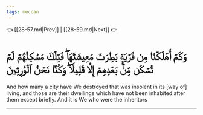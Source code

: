 ```yaml
---
tags: meccan
---
```


👈 [[28-57.md|Prev]] | [[28-59.md|Next]] 👉

# وَكَمۡ أَهۡلَكۡنَا مِن قَرۡيَةِۭ بَطِرَتۡ مَعِيشَتَهَاۖ فَتِلۡكَ مَسَٰكِنُهُمۡ لَمۡ تُسۡكَن مِّنۢ بَعۡدِهِمۡ إِلَّا قَلِيلٗاۖ وَكُنَّا نَحۡنُ ٱلۡوَٰرِثِينَ

And how many a city have We destroyed that was insolent in its [way of] living, and those are their dwellings which have not been inhabited after them except briefly. And it is We who were the inheritors

---


